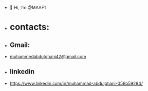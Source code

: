 - 👋 Hi, I’m @MAAF1
- # contacts:
- ## Gmail:
- muhammedabdulghani42@gmail.com
- ## linkedin
- https://www.linkedin.com/in/muhammad-abdulghani-058b59284/


  


<!---
MAAF1/MAAF1 is a ✨ special ✨ repository because its `README.md` (this file) appears on your GitHub profile.
You can click the Preview link to take a look at your changes.
--->
